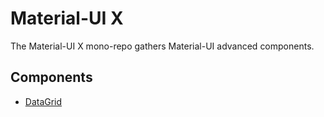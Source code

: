 # Material-UI X

The Material-UI X mono-repo gathers Material-UI advanced components.

## Components

- [DataGrid](https://material-ui.com/components/data-grid/)
